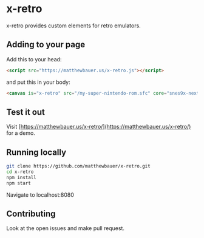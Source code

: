 # x-retro

x-retro provides custom elements for retro emulators.

## Adding to your page

Add this to your head:

```html
<script src="https://matthewbauer.us/x-retro.js"></script>
```

and put this in your body:

```html
<canvas is="x-retro" src="/my-super-nintendo-rom.sfc" core="snes9x-next" autostart></canvas>
```

## Test it out

Visit [https://matthewbauer.us/x-retro/](https://matthewbauer.us/x-retro/) for a demo.

## Running locally

```sh
git clone https://github.com/matthewbauer/x-retro.git
cd x-retro
npm install
npm start
```

Navigate to localhost:8080

## Contributing

Look at the open issues and make pull request.
